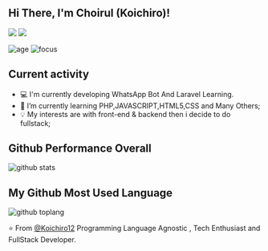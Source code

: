 ## **Hi There, I'm Choirul (Koichiro)!**  </h2>




<a href="https://web.facebook.com/irul.saja.5099"><img src="https://img.shields.io/badge/Facebook-1877F2?style=for-the-badge&logo=facebook&logoColor=white"/></a>
<a href="https://www.instagram.com/iki.irul/"><img src="https://img.shields.io/badge/Instagram%20-%23E4405F.svg?&style=for-the-badge&logo=Instagram&logoColor=white"/></a>

![age](https://img.shields.io/badge/Age-19-blue)
![focus](https://img.shields.io/badge/Focus-FullStack-blue)

## Current activity

- 💻 I'm currently developing WhatsApp Bot And Laravel Learning.
- 📖 I’m currently learning PHP,JAVASCRIPT,HTML5,CSS and Many Others;
- 💡 My interests are with front-end & backend then i decide to do fullstack;

## Github Performance Overall


![github stats](https://github-readme-stats.vercel.app/api?username=Koichiro12&show_icons=true&theme=radical)

## My Github Most Used Language

![github toplang](https://github-readme-stats.vercel.app/api/top-langs/?username=Koichiro12&layout=compact&theme=radical)

⭐️ From [@Koichiro12](https://github.com/Koichiro12)
Programming Language Agnostic , Tech Enthusiast and FullStack Developer.
